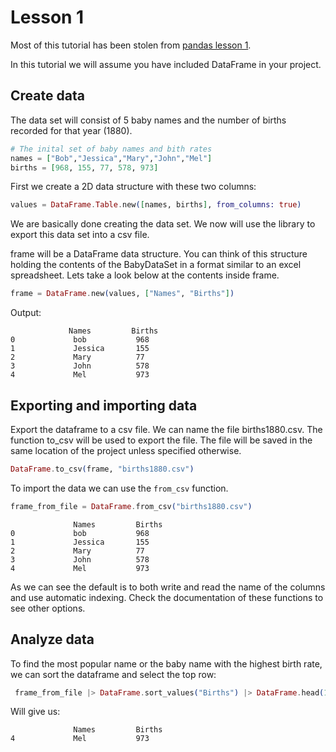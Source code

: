 # Lesson 1

Most of this tutorial has been stolen from [pandas lesson 1](http://nbviewer.jupyter.org/urls/bitbucket.org/hrojas/learn-pandas/raw/master/lessons/01%20-%20Lesson.ipynb).

In this tutorial we will assume you have included DataFrame in your project.


## Create data

The data set will consist of 5 baby names and the number of births recorded for that year (1880).

```elixir
# The inital set of baby names and bith rates
names = ["Bob","Jessica","Mary","John","Mel"]
births = [968, 155, 77, 578, 973]
```

First we create a 2D data structure with these two columns:
```elixir
values = DataFrame.Table.new([names, births], from_columns: true)
```

We are basically done creating the data set. We now will use the library to export this data set into a csv file.

frame will be a DataFrame data structure.
You can think of this structure holding the contents of the BabyDataSet in a format similar to an excel spreadsheet.
Lets take a look below at the contents inside frame.
```elixir
frame = DataFrame.new(values, ["Names", "Births"])
```

Output:
```
             Names         Births
0             bob           968
1             Jessica       155
2             Mary          77
3             John          578
4             Mel           973
```

## Exporting and importing data

Export the dataframe to a csv file. We can name the file births1880.csv.
The function to_csv will be used to export the file. The file will be saved in the same location of the project unless specified otherwise.

```elixir
DataFrame.to_csv(frame, "births1880.csv")
```

To import the data we can use the `from_csv` function.
```elixir
frame_from_file = DataFrame.from_csv("births1880.csv")
```
```
              Names         Births
0             bob           968
1             Jessica       155
2             Mary          77
3             John          578
4             Mel           973
```

As we can see the default is to both write and read the name of the columns and use automatic indexing.
Check the documentation of these functions to see other options.

## Analyze data

To find the most popular name or the baby name with the highest birth rate, we can sort the dataframe and select the top row:

```elixir
 frame_from_file |> DataFrame.sort_values("Births") |> DataFrame.head(1)
```

Will give us:
```
              Names         Births
4             Mel           973
```
